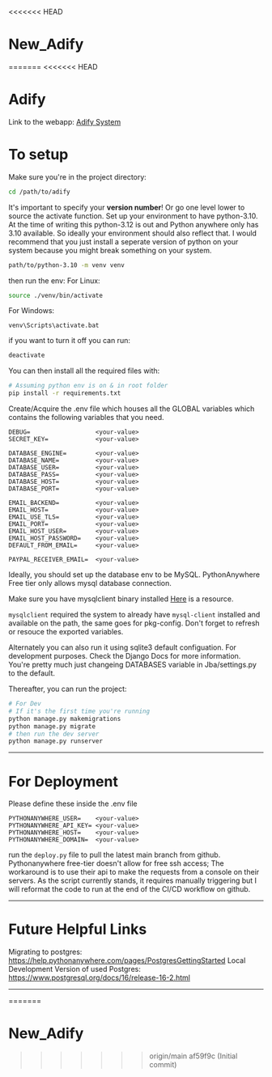 <<<<<<< HEAD
# New_Adify
=======
<<<<<<< HEAD
# Adify

Link to the webapp: [Adify System](https://adifysystem.pythonanywhere.com)




# To setup 

Make sure you're in the project directory:

``` bash
cd /path/to/adify
```

It's important to specify your **version number**! Or go one level lower to source the activate function. 
Set up your environment to have python-3.10. At the time of writing this
python-3.12 is out and Python anywhere only has 3.10 available. So ideally
your environment should also reflect that. I would recommend that you just
install a seperate version of python on your system because you might break
something on your system. 


``` bash
path/to/python-3.10 -m venv venv
```


then run the env: 
For Linux:
``` bash
source ./venv/bin/activate 
```
For Windows:
```
venv\Scripts\activate.bat
```

if you want to turn it off you can run:

``` bash
deactivate
```

You can then install all the required files with:

``` bash
# Assuming python env is on & in root folder
pip install -r requirements.txt
```


Create/Acquire the .env file which houses all the GLOBAL variables which
contains the following variables that you need.

``` env
DEBUG=                  <your-value>
SECRET_KEY=             <your-value>

DATABASE_ENGINE=        <your-value>
DATABASE_NAME=          <your-value>
DATABASE_USER=          <your-value>
DATABASE_PASS=          <your-value>
DATABASE_HOST=          <your-value>
DATABASE_PORT=          <your-value>

EMAIL_BACKEND=          <your-value>
EMAIL_HOST=             <your-value>
EMAIL_USE_TLS=          <your-value>
EMAIL_PORT=             <your-value>
EMAIL_HOST_USER=        <your-value>
EMAIL_HOST_PASSWORD=    <your-value>
DEFAULT_FROM_EMAIL=     <your-value>

PAYPAL_RECEIVER_EMAIL=  <your-value>

```

Ideally, you should set up the database env to be MySQL. PythonAnywhere Free tier
only allows mysql database connection. 


Make sure you have mysqlclient binary installed [Here](https://github.com/PyMySQL/mysqlclient) is a resource.


`mysqlclient` required the system to already have `mysql-client` installed and
available on the path, the same goes for pkg-config. Don't forget to refresh
or resouce the exported variables.


Alternately you can also run it using sqlite3 default configuation. For
development purposes. Check the Django Docs for more information. You're
pretty much just changeing DATABASES variable in Jba/settings.py to the
default.

Thereafter, you can run the project: 

``` bash
# For Dev 
# If it's the first time you're running 
python manage.py makemigrations
python manage.py migrate
# then run the dev server
python manage.py runserver
```

---

# For Deployment 

Please define these inside the .env file
``` env
PYTHONANYWHERE_USER=    <your-value>
PYTHONANYWHERE_API_KEY= <your-value>
PYTHONANYWHERE_HOST=    <your-value>
PYTHONANYWHERE_DOMAIN=  <your-value>
```

run the `deploy.py` file to pull the latest main branch from github. 
Pythonanywhere free-tier doesn't allow for free ssh access; The workaround
is to use their api to make the requests from a console on their servers. As
the script currently stands, it requires manually triggering but I will
reformat the code to run at the end of the CI/CD workflow on github.

---

# Future Helpful Links


Migrating to postgres: https://help.pythonanywhere.com/pages/PostgresGettingStarted
Local Development Version of used Postgres: https://www.postgresql.org/docs/16/release-16-2.html



---

=======
# New_Adify
>>>>>>> origin/main
>>>>>>> af59f9c (Initial commit)
